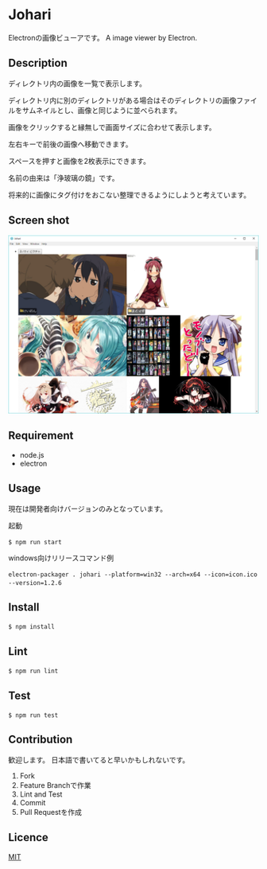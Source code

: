 Johari
====

Electronの画像ビューアです。
A image viewer by Electron.

## Description
ディレクトリ内の画像を一覧で表示します。

ディレクトリ内に別のディレクトリがある場合はそのディレクトリの画像ファイルをサムネイルとし、画像と同じように並べられます。

画像をクリックすると縁無しで画面サイズに合わせて表示します。

左右キーで前後の画像へ移動できます。

スペースを押すと画像を2枚表示にできます。

名前の由来は「浄玻璃の鏡」です。

将来的に画像にタグ付けをおこない整理できるようにしようと考えています。

## Screen shot

![screen shot](https://github.com/ubansi/johari/blob/img/img/johari_sample.png)

## Requirement
* node.js
* electron

## Usage
現在は開発者向けバージョンのみとなっています。

起動

`$ npm run start`

windows向けリリースコマンド例

`electron-packager . johari --platform=win32 --arch=x64 --icon=icon.ico --version=1.2.6`

## Install
`$ npm install`

## Lint
`$ npm run lint`

## Test
`$ npm run test`

## Contribution
歓迎します。
日本語で書いてると早いかもしれないです。

1. Fork
2. Feature Branchで作業
3. Lint and Test
4. Commit
5. Pull Requestを作成

## Licence

[MIT](https://github.com/tcnksm/tool/blob/master/LICENCE)
